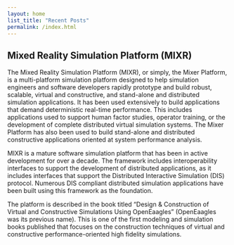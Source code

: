 ```yaml
---
layout: home
list_title: "Recent Posts"
permalink: /index.html
---
```

## Mixed Reality Simulation Platform (MIXR)

The Mixed Reality Simulation Platform (MIXR), or simply, the Mixer Platform, is a multi-platform simulation platform designed to help simulation engineers and software developers rapidly prototype and build robust, scalable, virtual and constructive, and stand-alone and distributed simulation applications. It has been used extensively to build applications that demand deterministic real-time performance. This includes applications used to support human factor studies, operator training, or the development of complete distributed virtual simulation systems. The Mixer Platform has also been used to build stand-alone and distributed constructive applications oriented at system performance analysis.

MIXR is a mature software simulation platform that has been in active development for over a decade. The framework includes interoperability interfaces to support the development of distributed applications, as it includes interfaces that support the Distributed Interactive Simulation (DIS) protocol. Numerous DIS compliant distributed simulation applications have been built using this framework as the foundation.

The platform is described in the book titled “Design & Construction of Virtual and Constructive Simulations Using OpenEaagles” (OpenEaagles was its previous name). This is one of the first modeling and simulation books published that focuses on the construction techniques of virtual and constructive performance-oriented high fidelity simulations.
